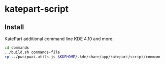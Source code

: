 katepart-script
===============

Install
-------

KatePart additional command line 
KDE 4.10 and more:

```sh
cd commands
../build.sh commands-file
cp ../pwaipwai.utils.js $KDEHOME/.kde/share/app/katepart/script/commands
```
